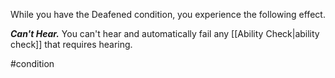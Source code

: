 While you have the Deafened condition, you experience the following effect.

***Can't Hear.*** You can't hear and automatically fail any [[Ability Check|ability check]] that requires hearing.

#condition